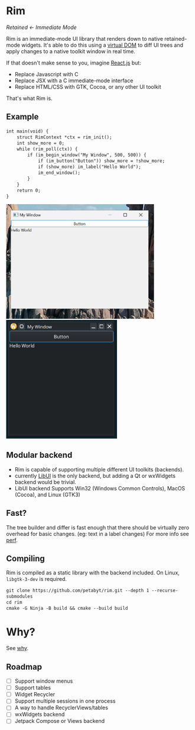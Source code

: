 # Rim
*Retained &larr; Immediate Mode*

Rim is an immediate-mode UI library that renders down to native retained-mode widgets.
It's able to do this using a [virtual DOM](https://en.wikipedia.org/wiki/Virtual_DOM) to diff UI trees and apply
changes to a native toolkit window in real time.

If that doesn't make sense to you, imagine [React.js](https://react.dev/) but:
- Replace Javascript with C
- Replace JSX with a C immediate-mode interface
- Replace HTML/CSS with GTK, Cocoa, or any other UI toolkit

That's what Rim is.

## Example
```
int main(void) {
    struct RimContext *ctx = rim_init();
    int show_more = 0;
    while (rim_poll(ctx)) {
        if (im_begin_window("My Window", 500, 500)) {
            if (im_button("Button")) show_more = !show_more;
            if (show_more) im_label("Hello World");
            im_end_window();
        }
    }
    return 0;
}
```
<img src="etc/windows.png" width="400"><img src="etc/gtk3.png" width="300">

## Modular backend

- Rim is capable of supporting multiple different UI toolkits (backends).
- currently [LibUI](https://github.com/libui-ng/libui-ng) is the only backend, but adding a Qt or wxWidgets backend would be trivial.
- LibUI backend Supports Win32 (Windows Common Controls), MacOS (Cocoa), and Linux (GTK3)

## Fast?

The tree builder and differ is fast enough that there should be virtually zero overhead for basic changes. (eg: text in a label changes)
For more info see [perf](docs/perf.md).

## Compiling
Rim is compiled as a static library with the backend included.
On Linux, `libgtk-3-dev` is required.
```
git clone https://github.com/petabyt/rim.git --depth 1 --recurse-submodules
cd rim
cmake -G Ninja -B build && cmake --build build
```

# Why?

See [why](docs/why.md).

## Roadmap
- [ ] Support window menus
- [ ] Support tables
- [ ] Widget Recycler
- [ ] Support multiple sessions in one process
- [ ] A way to handle RecyclerViews/tables
- [ ] wxWidgets backend
- [ ] Jetpack Compose or Views backend
